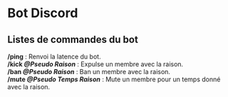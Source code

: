 # Bot Discord
## Listes de commandes du bot
**/ping** : Renvoi la latence du bot. </br>
**/kick _@Pseudo Raison_** : Expulse un membre avec la raison. </br>
**/ban _@Pseudo Raison_** : Ban un membre avec la raison. </br>
**/mute _@Pseudo Temps Raison_** : Mute un membre pour un temps donné avec la raison. </br>